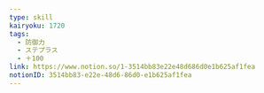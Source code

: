 ```yaml
---
type: skill
kairyoku: 1720
tags:
  - 防御力
  - ステプラス
  - ＋100
link: https://www.notion.so/1-3514bb83e22e48d686d0e1b625af1fea
notionID: 3514bb83-e22e-48d6-86d0-e1b625af1fea
---
```

